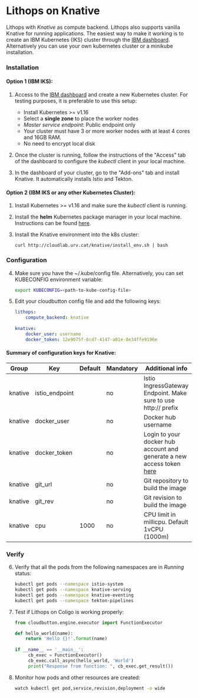 # Lithops on Knative

Lithops with *Knative* as compute backend. Lithops also supports vanilla Knative for running applications. The easiest way to make it working is to create an IBM Kubernetes (IKS) cluster through the [IBM dashboard](https://cloud.ibm.com/kubernetes/landing). Alternatively you can use your own kubernetes cluster or a minikube installation.

### Installation

#### Option 1 (IBM IKS):

1. Access to the [IBM dashboard](https://cloud.ibm.com/kubernetes/landing) and create a new Kubernetes cluster. For testing purposes, it is preferable to use this setup:
    - Install Kubernetes >= v1.16
    - Select a **single zone** to place the worker nodes
    - *Master service endpoint*: Public endpoint only
    - Your cluster must have 3 or more worker nodes with at least 4 cores and 16GB RAM.
    - No need to encrypt local disk

2. Once the cluster is running, follow the instructions of the "Access" tab of the dashboard to configure the *kubectl* client in your local machine. 

3. In the dashboard of your cluster, go to the "Add-ons" tab and install Knative. It automatically installs Istio and Tekton.


#### Option 2 (IBM IKS or any other Kubernetes Cluster):

1. Install Kubernetes >= v1.16 and make sure the *kubectl* client is running.

2. Install the **helm** Kubernetes package manager in your local machine. Instructions can be found [here](https://github.com/helm/helm#install).

3. Install the Knative environment into the k8s cluster:
    ```
    curl http://cloudlab.urv.cat/knative/install_env.sh | bash
    ```

### Configuration

4. Make sure you have the ~/.kube/config file. Alternatively, you can set KUBECONFIG environment variable:
   ```bash
   export KUBECONFIG=<path-to-kube-config-file>
   ```

5. Edit your cloudbutton config file and add the following keys:
    ```yaml
    lithops:
        compute_backend: knative
        
    knative:
        docker_user: username
        docker_token: 12e9075f-6cd7-4147-a01e-8e34ffe9196e
    ```

#### Summary of configuration keys for Knative:

|Group|Key|Default|Mandatory|Additional info|
|---|---|---|---|---|
|knative | istio_endpoint | |no | Istio IngressGateway Endpoint. Make sure to use http:// prefix |
|knative | docker_user | |no | Docker hub username |
|knative | docker_token | |no | Login to your docker hub account and generate a new access token [here](https://hub.docker.com/settings/security)|
|knative | git_url | |no | Git repository to build the image |
|knative | git_rev | |no | Git revision to build the image |
|knative | cpu | 1000 |no | CPU limit in millicpu. Default 1vCPU (1000m) |


### Verify

6. Verify that all the pods from the following namespaces are in *Running* status: 
    ```bash
    kubectl get pods --namespace istio-system
    kubectl get pods --namespace knative-serving
    kubectl get pods --namespace knative-eventing
    kubectl get pods --namespace tekton-pipelines
    ```

7. Test if Lithops on Coligo is working properly:

   
   ```python
   from cloudbutton.engine.executor import FunctionExecutor
   
   def hello_world(name):
       return 'Hello {}!'.format(name)
    
   if __name__ == '__main__':
        cb_exec = FunctionExecutor()
        cb_exec.call_async(hello_world, 'World')
        print("Response from function: ", cb_exec.get_result())
   ```

8. Monitor how pods and other resources are created:
    ```bash
    watch kubectl get pod,service,revision,deployment -o wide
    ```
